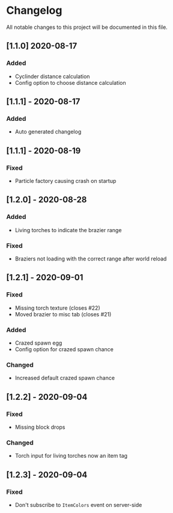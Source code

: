 # Changelog
All notable changes to this project will be documented in this file.

## [1.1.0] 2020-08-17
### Added
- Cyclinder distance calculation
- Config option to choose distance calculation

## [1.1.1] - 2020-08-17
### Added
- Auto generated changelog

## [1.1.1] - 2020-08-19
### Fixed
- Particle factory causing crash on startup

## [1.2.0] - 2020-08-28
### Added
- Living torches to indicate the brazier range

### Fixed
- Braziers not loading with the correct range after world reload

## [1.2.1] - 2020-09-01
### Fixed
- Missing torch texture (closes #22)
- Moved brazier to misc tab (closes #21)

### Added
- Crazed spawn egg
- Config option for crazed spawn chance

### Changed
- Increased default crazed spawn chance

## [1.2.2] - 2020-09-04
### Fixed
- Missing block drops

### Changed
- Torch input for living torches now an item tag

## [1.2.3] - 2020-09-04
### Fixed
- Don't subscribe to `ItemColors` event on server-side
